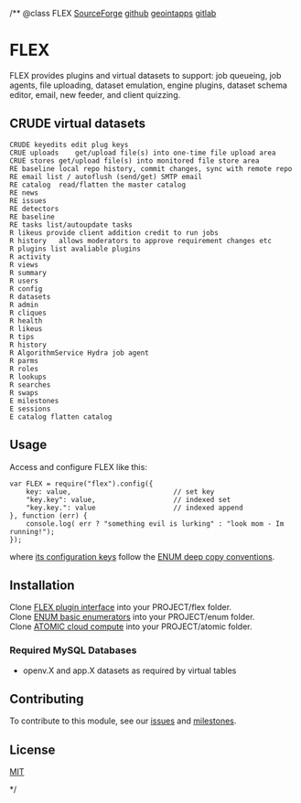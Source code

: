 /**
@class FLEX
	[SourceForge](https://sourceforge.net) 
	[github](https://github.com/acmesds/flex) 
	[geointapps](https://git.geointapps.org/acmesds/flex)
	[gitlab](https://gitlab.west.nga.ic.gov/acmesds/flex)

# FLEX

FLEX provides plugins and virtual datasets to support: job queueing, job agents, file uploading, dataset emulation, 
engine plugins, dataset schema editor, email, new feeder, and client quizzing.

## CRUDE virtual datasets

	CRUDE keyedits edit plug keys
	CRUE uploads	get/upload file(s) into one-time file upload area
	CRUE stores	get/upload file(s) into monitored file store area
	RE baseline local repo history, commit changes, sync with remote repo
	RE email list / autoflush (send/get) SMTP email
	RE catalog	read/flatten the master catalog
	RE news			
	RE issues		
	RE detectors
	RE baseline
	RE tasks list/autoupdate tasks
	R likeus provide client addition credit to run jobs
	R history	allows moderators to approve requirement changes etc
	R plugins list avaliable plugins
	R activity
	R views
	R summary
	R users
	R config
	R datasets
	R admin
	R cliques
	R health
	R likeus
	R tips
	R history
	R AlgorithmService Hydra job agent
	R parms		 
	R roles			
	R lookups				
	R searches
	R swaps		 	
	E milestones 		
	E sessions	
	E catalog flatten catalog

## Usage

Access and configure FLEX like this:

	var FLEX = require("flex").config({
		key: value, 						// set key
		"key.key": value, 					// indexed set
		"key.key.": value					// indexed append
	}, function (err) {
		console.log( err ? "something evil is lurking" : "look mom - Im running!");
	});

where [its configuration keys](https://totem.west.ile.nga.ic.gov/shares/prm/flex/index.html) follow 
the [ENUM deep copy conventions](https://github.com/acmesds/enum).


## Installation

Clone [FLEX plugin interface](https://github.com/acmesds/flex) into your PROJECT/flex folder.  
Clone [ENUM basic enumerators](https://github.com/acmesds/enum) into your PROJECT/enum folder.  
Clone [ATOMIC cloud compute](https://github.com/acmesds/atomic) into your PROJECT/atomic folder.  

### Required MySQL Databases

* openv.X and app.X datasets as required by virtual tables

## Contributing

To contribute to this module, see our [issues](https://totem.west.ile.nga.ic.gov/issues.view)
and [milestones](https://totem.west.ile.nga.ic.gov/milestones.view).

## License

[MIT](LICENSE)

*/